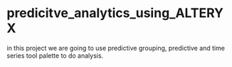 # predicitve_analytics_using_ALTERYX
in this project we are going to use predictive grouping, predictive and time series tool palette to do analysis. 

